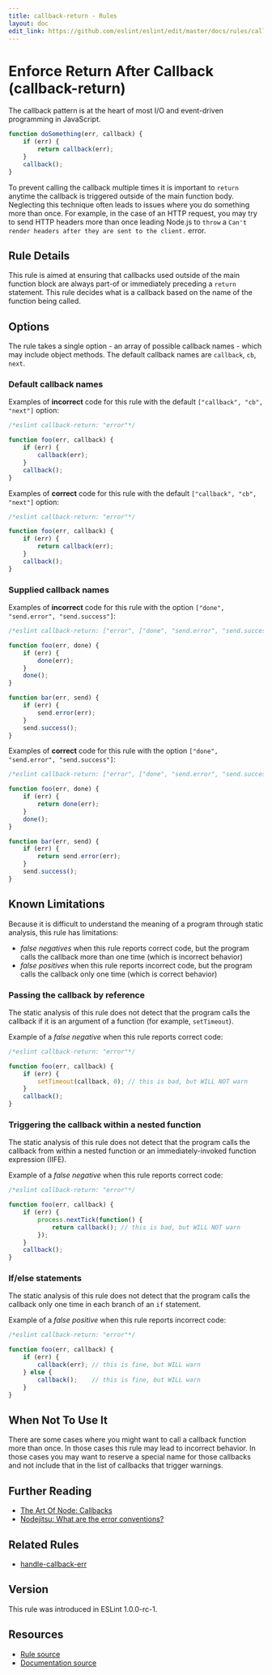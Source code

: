 ```yaml
---
title: callback-return - Rules
layout: doc
edit_link: https://github.com/eslint/eslint/edit/master/docs/rules/callback-return.md
---
```

<!-- Note: No pull requests accepted for this file. See README.md in the root directory for details. -->

# Enforce Return After Callback (callback-return)

The callback pattern is at the heart of most I/O and event-driven programming
 in JavaScript.

```js
function doSomething(err, callback) {
    if (err) {
        return callback(err);
    }
    callback();
}
```

To prevent calling the callback multiple times it is important to `return` anytime the callback is triggered outside
 of the main function body. Neglecting this technique often leads to issues where you do something more than once.
 For example, in the case of an HTTP request, you may try to send HTTP headers more than once leading Node.js to `throw`
 a `Can't render headers after they are sent to the client.` error.

## Rule Details

This rule is aimed at ensuring that callbacks used outside of the main function block are always part-of or immediately
preceding a `return` statement. This rule decides what is a callback based on the name of the function being called.

## Options

The rule takes a single option - an array of possible callback names - which may include object methods. The default callback names are `callback`, `cb`, `next`.

### Default callback names

Examples of **incorrect** code for this rule with the default `["callback", "cb", "next"]` option:

```js
/*eslint callback-return: "error"*/

function foo(err, callback) {
    if (err) {
        callback(err);
    }
    callback();
}
```

Examples of **correct** code for this rule with the default `["callback", "cb", "next"]` option:

```js
/*eslint callback-return: "error"*/

function foo(err, callback) {
    if (err) {
        return callback(err);
    }
    callback();
}
```

### Supplied callback names

Examples of **incorrect** code for this rule with the option `["done", "send.error", "send.success"]`:

```js
/*eslint callback-return: ["error", ["done", "send.error", "send.success"]]*/

function foo(err, done) {
    if (err) {
        done(err);
    }
    done();
}

function bar(err, send) {
    if (err) {
        send.error(err);
    }
    send.success();
}
```

Examples of **correct** code for this rule with the option `["done", "send.error", "send.success"]`:

```js
/*eslint callback-return: ["error", ["done", "send.error", "send.success"]]*/

function foo(err, done) {
    if (err) {
        return done(err);
    }
    done();
}

function bar(err, send) {
    if (err) {
        return send.error(err);
    }
    send.success();
}
```

## Known Limitations

Because it is difficult to understand the meaning of a program through static analysis, this rule has limitations:

* *false negatives* when this rule reports correct code, but the program calls the callback more than one time (which is incorrect behavior)
* *false positives* when this rule reports incorrect code, but the program calls the callback only one time (which is correct behavior)

### Passing the callback by reference

The static analysis of this rule does not detect that the program calls the callback if it is an argument of a function (for example,  `setTimeout`).

Example of a *false negative* when this rule reports correct code:

```js
/*eslint callback-return: "error"*/

function foo(err, callback) {
    if (err) {
        setTimeout(callback, 0); // this is bad, but WILL NOT warn
    }
    callback();
}
```

### Triggering the callback within a nested function

The static analysis of this rule does not detect that the program calls the callback from within a nested function or an immediately-invoked function expression (IIFE).

Example of a *false negative* when this rule reports correct code:

```js
/*eslint callback-return: "error"*/

function foo(err, callback) {
    if (err) {
        process.nextTick(function() {
            return callback(); // this is bad, but WILL NOT warn
        });
    }
    callback();
}
```

### If/else statements

The static analysis of this rule does not detect that the program calls the callback only one time in each branch of an `if` statement.

Example of a *false positive* when this rule reports incorrect code:

```js
/*eslint callback-return: "error"*/

function foo(err, callback) {
    if (err) {
        callback(err); // this is fine, but WILL warn
    } else {
        callback();    // this is fine, but WILL warn
    }
}
```

## When Not To Use It

There are some cases where you might want to call a callback function more than once. In those cases this rule
 may lead to incorrect behavior. In those cases you may want to reserve a special name for those callbacks and
 not include that in the list of callbacks that trigger warnings.


## Further Reading

* [The Art Of Node: Callbacks](https://github.com/maxogden/art-of-node#callbacks)
* [Nodejitsu: What are the error conventions?](http://docs.nodejitsu.com/articles/errors/what-are-the-error-conventions)

## Related Rules

* [handle-callback-err](handle-callback-err)

## Version

This rule was introduced in ESLint 1.0.0-rc-1.

## Resources

* [Rule source](https://github.com/eslint/eslint/tree/master/lib/rules/callback-return.js)
* [Documentation source](https://github.com/eslint/eslint/tree/master/docs/rules/callback-return.md)
